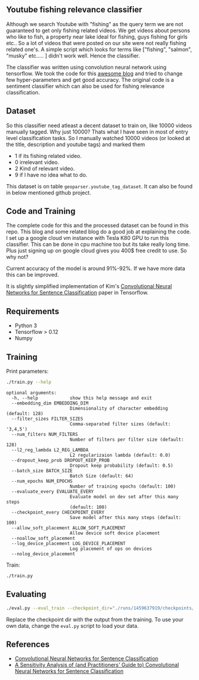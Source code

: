 ## Youtube fishing relevance classifier
Although we search Youtube with "fishing" as the query term we are not guaranteed to get only fishing related videos. We get videos about persons who like to fish, a property near lake ideal for fishing, guys fishing for girls etc.. So a lot of videos that were posted on our site were not really fishing related one's. A simple script which looks for terms like ["fishing", "salmon", "musky" etc..... ] didn't work well. Hence the classifier.

The classifier was written using convolution neural network using tensorflow. We took the code for this [awesome blog](http://www.wildml.com/2015/12/implementing-a-cnn-for-text-classification-in-tensorflow/) and tried to change few hyper-parameters and get good accuracy. The original code is a sentiment classifier which can also be used for fishing relevance classification. 

## Dataset
So this classifier need atleast a decent dataset to train on, like 10000 videos manually tagged. Why just 10000? Thats what I have seen in most of entry level classification tasks. So I manually watched 10000 videos (or looked at the title, description and youtube tags) and marked them 
* 1 if its fishing related video.
* 0 irrelevant video.
* 2 Kind of relevant video.
* 9 if I have no idea what to do.

This dataset is on table `geoparser.youtube_tag_dataset`. It can also be found in below mentioned github project.

## Code and Training
The complete code for this and the processed dataset can be found in this repo. This blog and some related blog do a good job at explaining the code. I set up a google cloud vm instance with Tesla K80 GPU to run this classifier. This can be done in cpu machine too but its take really long time. Plus just signing up on google cloud gives you 400$ free credit to use. So why not?

Current accuracy of the model is around 91%-92%. If we have more data this can be improved. 




It is slightly simplified implementation of Kim's [Convolutional Neural Networks for Sentence Classification](http://arxiv.org/abs/1408.5882) paper in Tensorflow.

## Requirements

- Python 3
- Tensorflow > 0.12
- Numpy

## Training

Print parameters:

```bash
./train.py --help
```

```
optional arguments:
  -h, --help            show this help message and exit
  --embedding_dim EMBEDDING_DIM
                        Dimensionality of character embedding (default: 128)
  --filter_sizes FILTER_SIZES
                        Comma-separated filter sizes (default: '3,4,5')
  --num_filters NUM_FILTERS
                        Number of filters per filter size (default: 128)
  --l2_reg_lambda L2_REG_LAMBDA
                        L2 regularizaion lambda (default: 0.0)
  --dropout_keep_prob DROPOUT_KEEP_PROB
                        Dropout keep probability (default: 0.5)
  --batch_size BATCH_SIZE
                        Batch Size (default: 64)
  --num_epochs NUM_EPOCHS
                        Number of training epochs (default: 100)
  --evaluate_every EVALUATE_EVERY
                        Evaluate model on dev set after this many steps
                        (default: 100)
  --checkpoint_every CHECKPOINT_EVERY
                        Save model after this many steps (default: 100)
  --allow_soft_placement ALLOW_SOFT_PLACEMENT
                        Allow device soft device placement
  --noallow_soft_placement
  --log_device_placement LOG_DEVICE_PLACEMENT
                        Log placement of ops on devices
  --nolog_device_placement

```

Train:

```bash
./train.py
```

## Evaluating

```bash
./eval.py --eval_train --checkpoint_dir="./runs/1459637919/checkpoints/"
```

Replace the checkpoint dir with the output from the training. To use your own data, change the `eval.py` script to load your data.


## References

- [Convolutional Neural Networks for Sentence Classification](http://arxiv.org/abs/1408.5882)
- [A Sensitivity Analysis of (and Practitioners' Guide to) Convolutional Neural Networks for Sentence Classification](http://arxiv.org/abs/1510.03820)
